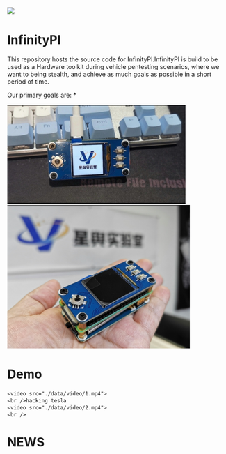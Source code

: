 <img src="./data/img/3.jpg" width=800px>

# InfinityPI
This repository hosts the source code for InfinityPI.InfinityPI is build to be used as a Hardware toolkit
during vehicle pentesting scenarios, where we want to being stealth, and achieve as much goals as possible
in a short period of time.


Our primary goals are:
* 

<img src="./data/img/1.jpg" width=410px><img src="./data/img/2.jpg" width=420px>

# Demo
	<video src="./data/video/1.mp4">
	<br />hacking tesla
	<video src="./data/video/2.mp4">
	<br />

# NEWS